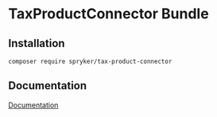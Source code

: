 # TaxProductConnector Bundle

## Installation

```
composer require spryker/tax-product-connector
```

## Documentation

[Documentation](http://spryker.github.io)
